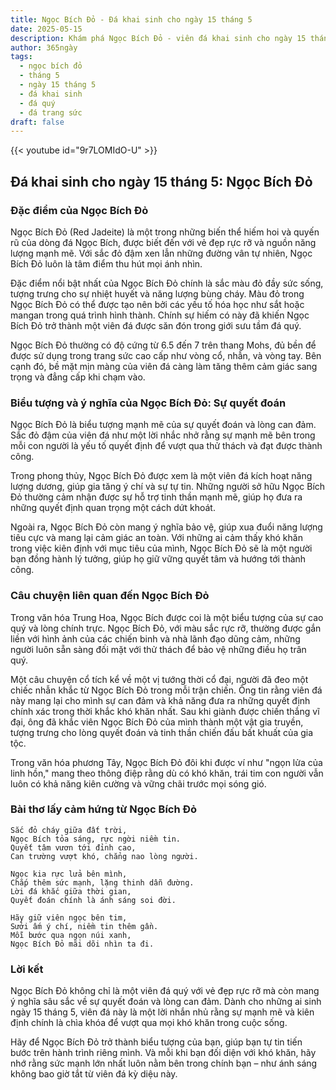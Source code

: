 ```yaml
---
title: Ngọc Bích Đỏ - Đá khai sinh cho ngày 15 tháng 5
date: 2025-05-15
description: Khám phá Ngọc Bích Đỏ - viên đá khai sinh cho ngày 15 tháng 5, biểu tượng của Sự quyết đoán. Cùng tìm hiểu ý nghĩa sâu sắc của viên đá độc đáo này.
author: 365ngày
tags:
  - ngọc bích đỏ
  - tháng 5
  - ngày 15 tháng 5
  - đá khai sinh
  - đá quý
  - đá trang sức
draft: false
---
```


{{< youtube id="9r7LOMIdO-U" >}}

## Đá khai sinh cho ngày 15 tháng 5: Ngọc Bích Đỏ

### Đặc điểm của Ngọc Bích Đỏ

Ngọc Bích Đỏ (Red Jadeite) là một trong những biến thể hiếm hoi và quyến rũ của dòng đá Ngọc Bích, được biết đến với vẻ đẹp rực rỡ và nguồn năng lượng mạnh mẽ. Với sắc đỏ đậm xen lẫn những đường vân tự nhiên, Ngọc Bích Đỏ luôn là tâm điểm thu hút mọi ánh nhìn.

Đặc điểm nổi bật nhất của Ngọc Bích Đỏ chính là sắc màu đỏ đầy sức sống, tượng trưng cho sự nhiệt huyết và năng lượng bùng cháy. Màu đỏ trong Ngọc Bích Đỏ có thể được tạo nên bởi các yếu tố hóa học như sắt hoặc mangan trong quá trình hình thành. Chính sự hiếm có này đã khiến Ngọc Bích Đỏ trở thành một viên đá được săn đón trong giới sưu tầm đá quý.

Ngọc Bích Đỏ thường có độ cứng từ 6.5 đến 7 trên thang Mohs, đủ bền để được sử dụng trong trang sức cao cấp như vòng cổ, nhẫn, và vòng tay. Bên cạnh đó, bề mặt mịn màng của viên đá càng làm tăng thêm cảm giác sang trọng và đẳng cấp khi chạm vào.

### Biểu tượng và ý nghĩa của Ngọc Bích Đỏ: Sự quyết đoán

Ngọc Bích Đỏ là biểu tượng mạnh mẽ của sự quyết đoán và lòng can đảm. Sắc đỏ đậm của viên đá như một lời nhắc nhở rằng sự mạnh mẽ bên trong mỗi con người là yếu tố quyết định để vượt qua thử thách và đạt được thành công.

Trong phong thủy, Ngọc Bích Đỏ được xem là một viên đá kích hoạt năng lượng dương, giúp gia tăng ý chí và sự tự tin. Những người sở hữu Ngọc Bích Đỏ thường cảm nhận được sự hỗ trợ tinh thần mạnh mẽ, giúp họ đưa ra những quyết định quan trọng một cách dứt khoát.

Ngoài ra, Ngọc Bích Đỏ còn mang ý nghĩa bảo vệ, giúp xua đuổi năng lượng tiêu cực và mang lại cảm giác an toàn. Với những ai cảm thấy khó khăn trong việc kiên định với mục tiêu của mình, Ngọc Bích Đỏ sẽ là một người bạn đồng hành lý tưởng, giúp họ giữ vững quyết tâm và hướng tới thành công.

### Câu chuyện liên quan đến Ngọc Bích Đỏ

Trong văn hóa Trung Hoa, Ngọc Bích được coi là một biểu tượng của sự cao quý và lòng chính trực. Ngọc Bích Đỏ, với màu sắc rực rỡ, thường được gắn liền với hình ảnh của các chiến binh và nhà lãnh đạo dũng cảm, những người luôn sẵn sàng đối mặt với thử thách để bảo vệ những điều họ trân quý.

Một câu chuyện cổ tích kể về một vị tướng thời cổ đại, người đã đeo một chiếc nhẫn khắc từ Ngọc Bích Đỏ trong mỗi trận chiến. Ông tin rằng viên đá này mang lại cho mình sự can đảm và khả năng đưa ra những quyết định chính xác trong thời khắc khó khăn nhất. Sau khi giành được chiến thắng vĩ đại, ông đã khắc viên Ngọc Bích Đỏ của mình thành một vật gia truyền, tượng trưng cho lòng quyết đoán và tinh thần chiến đấu bất khuất của gia tộc.

Trong văn hóa phương Tây, Ngọc Bích Đỏ đôi khi được ví như "ngọn lửa của linh hồn," mang theo thông điệp rằng dù có khó khăn, trái tim con người vẫn luôn có khả năng kiên cường và vững chãi trước mọi sóng gió.

### Bài thơ lấy cảm hứng từ Ngọc Bích Đỏ

```
Sắc đỏ cháy giữa đất trời,  
Ngọc Bích tỏa sáng, rực ngời niềm tin.  
Quyết tâm vươn tới đỉnh cao,  
Can trường vượt khó, chẳng nao lòng người.  

Ngọc kia rực lửa bên mình,  
Chắp thêm sức mạnh, lặng thinh dẫn đường.  
Lời đá khắc giữa thời gian,  
Quyết đoán chính là ánh sáng soi đời.  

Hãy giữ viên ngọc bên tim,  
Sưởi ấm ý chí, niềm tin thêm gần.  
Mỗi bước qua ngọn núi xanh,  
Ngọc Bích Đỏ mãi dõi nhìn ta đi.  
```

### Lời kết

Ngọc Bích Đỏ không chỉ là một viên đá quý với vẻ đẹp rực rỡ mà còn mang ý nghĩa sâu sắc về sự quyết đoán và lòng can đảm. Dành cho những ai sinh ngày 15 tháng 5, viên đá này là một lời nhắn nhủ rằng sự mạnh mẽ và kiên định chính là chìa khóa để vượt qua mọi khó khăn trong cuộc sống.

Hãy để Ngọc Bích Đỏ trở thành biểu tượng của bạn, giúp bạn tự tin tiến bước trên hành trình riêng mình. Và mỗi khi bạn đối diện với khó khăn, hãy nhớ rằng sức mạnh lớn nhất luôn nằm bên trong chính bạn – như ánh sáng không bao giờ tắt từ viên đá kỳ diệu này.
